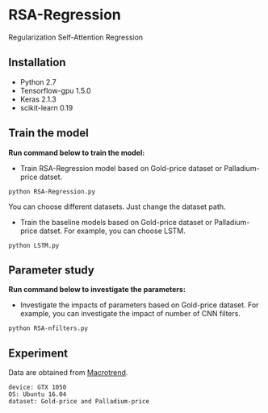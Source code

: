 # RSA-Regression
Regularization Self-Attention Regression

## Installation
- Python 2.7   
- Tensorflow-gpu 1.5.0  
- Keras 2.1.3
- scikit-learn 0.19

## Train the model
**Run command below to train the model:**
- Train RSA-Regression model based on Gold-price dataset or Palladium-price datset.
```
python RSA-Regression.py
```
You can choose different datasets. Just change the dataset path.

- Train the baseline models based on Gold-price dataset or Palladium-price datset. For example, you can choose LSTM.
```
python LSTM.py
```
## Parameter study
**Run command below to investigate the parameters:**
- Investigate the impacts of parameters based on Gold-price dataset. For example, you can investigate the impact of number of CNN filters. 
```
python RSA-nfilters.py
```

## Experiment
Data are obtained from [Macrotrend](http://www.macrotrends.net). 
```
device: GTX 1050
OS: Ubuntu 16.04
dataset: Gold-price and Palladium-price
```
